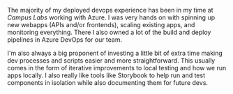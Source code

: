 The majority of my deployed devops experience has been in my time at _Campus Labs_ working with Azure. I was very hands on with spinning up new webapps (APIs and/or frontends), scaling existing apps, and monitoring everything. There I also owned a lot of the build and deploy pipelines in Azure DevOps for our team.

I'm also always a big proponent of investing a little bit of extra time making dev processes and scripts easier and more straightforward. This usually comes in the form of iterative improvements to local testing and how we run apps locally. I also really like tools like Storybook to help run and test components in isolation while also documenting them for future devs.
